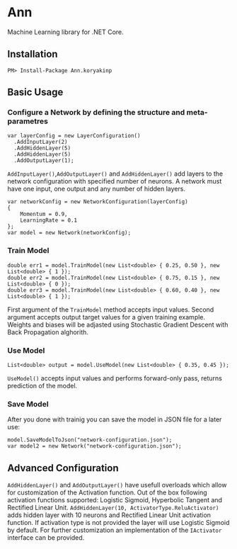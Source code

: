 # Ann

Machine Learning library for .NET Core.

## Installation
```
PM> Install-Package Ann.koryakinp
```
## Basic Usage
### Configure a Network by defining the structure and meta-parametres
```
var layerConfig = new LayerConfiguration()
  .AddInputLayer(2)
  .AddHiddenLayer(5)
  .AddHiddenLayer(5)
  .AddOutputLayer(1);
```
`AddInputLayer()`,`AddOutputLayer()` and `AddHiddenLayer()`  add layers to the network configuration with specified number of neurons.
A network must have one input, one output and any number of hidden layers.
```
var networkConfig = new NetworkConfiguration(layerConfig)
{
    Momentum = 0.9,
    LearningRate = 0.1
};
var model = new Network(networkConfig);
```
### Train Model
```
double err1 = model.TrainModel(new List<double> { 0.25, 0.50 }, new List<double> { 1 });
double err2 = model.TrainModel(new List<double> { 0.75, 0.15 }, new List<double> { 0 });
double err3 = model.TrainModel(new List<double> { 0.60, 0.40 }, new List<double> { 1 });
```
First argument of the `TrainModel` method accepts input values.
Second argument accepts output target values for a given training example.
Weights and biases will be adjasted using Stochastic Gradient Descent with Back Propagation alghorith.
### Use Model
```
List<double> output = model.UseModel(new List<double> { 0.35, 0.45 });
```
`UseModel()` accepts input values and performs forward-only pass, returns prediction of the model.
### Save Model
After you done with trainig you can save the model in JSON file for a later use:
```
model.SaveModelToJson("network-configuration.json");
var model2 = new Network("network-configuration.json");
```
## Advanced Configuration
`AddHiddenLayer()` and `AddOutputLayer()` have usefull overloads which allow for customization of the Activation function. Out of the box following activation functions supported: Logistic Sigmoid, Hyperbolic Tangent and Rectified Linear Unit.
`AddHiddenLayer(10, ActivatorType.ReluActivator)` adds hidden layer with 10 neurons and Rectified Linear Unit activation function. If activation type is not provided the layer will use Logistic Sigmoid by default.
For further customization an implementation of the `IActivator` interface can be provided.
